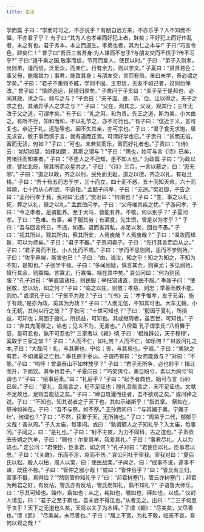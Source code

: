 ```yaml
---
title: 生活
---
```

学而篇
子曰：“学而时习之，不亦说乎？有朋自远方来，不亦乐乎？人不知而不愠，不亦君子乎？
有子曰:“其为人也孝弟而好犯上者，鲜矣；不好犯上而好作乱者，未之有也。君子务本，本立而道生。孝弟也者，其为仁之本与!”
子曰:“巧言令色，鲜矣仁！”
曾子曰“吾日三省吾身:为人谋而不忠乎?与朋友交而不信乎?传不习乎?”
子曰:“道千乘之国,敬事而信，节用而爱人，使民以时。”
子曰：“弟子入则孝，出则弟，谨而信，泛爱众，而亲仁。行有余力，则以学文。”
子夏曰：“贤贤易色；事父母，能竭其力；事君，能致其身；与朋友交，言而有信。虽曰未学，吾必谓之学矣。”
子曰：“君子不重则不威，学则不固。主忠信，无友不如己者，过则勿惮改。”
曾子曰：“慎终追远，民德归厚矣。”
子禽问于子贡曰：“夫子至于是邦也，必闻其政，求之与，抑与之与？”子贡曰：“夫子温、良、恭、俭、让以得之。夫子之求之也，其诸异乎人之求之与？”
子曰：“父在，观其志。父没，观其行；三年无改于父之道，可谓孝矣。”
有子曰：“礼之用，和为贵。先王之道，斯为美，小大由之。有所不行，知和而和，不以礼节之，亦不可行也。”
有子曰：“信近于义，言可复也。恭近于礼，远耻辱也。因不失其亲，亦可宗也。”
子曰：“君子食无求饱，居无求安，敏于事而慎于言，就有道而正焉。可谓好学也已。”
子贡曰：“贫而无谄，富而无骄，何如？”子曰：“可也。未若贫而乐，富而好礼者也。”子贡曰：“《诗》云：‘如切如磋，如琢如磨’，其斯之谓与？”子曰：“赐也，始可与言《诗》已矣，告诸往而知来者。”
子曰：“不患人之不己知，患不知人也。”
为政篇
子曰：“为政以德，譬如北辰，居其所而众星共之。”
子曰：“《诗》三百，一言以蔽之，曰：‘思无邪’。”
子曰：“道之以政，齐之以刑，民免而无耻。道之以德，齐之以礼，有耻且格。”
子曰：“吾十有五而志于学，三十而立，四十而不惑，五十而知天命，六十而耳顺，七十而从心所欲，不逾矩。”
孟懿子问孝，子曰：“无违。”樊迟御，子告之曰：“孟孙问孝于我，我对曰‘无违’。”樊迟曰：“何谓也？”子曰：“生，事之以礼；死，葬之以礼，祭之以礼。”
孟武伯问孝。子曰：“父母唯其疾之忧。”
子游问孝，子曰：“今之孝者，是谓能养。至于犬马，皆能有养。不敬，何以别乎？”
子夏问孝。子曰：“色难。有事，弟子服其劳；有酒食，先生馔，曾是以为孝乎？”
子曰：“吾与回言终日，不违，如愚。退而省其私，亦足以发，回也不愚。”
子曰：“视其所以，观其所由，察其所安，人焉廋哉？人焉廋哉？”
子曰：“温故而知新，可以为师矣。”
子曰：“君子不器。”
子贡问君子。子曰：“先行其言而后从之。”
子曰：“君子周而不比，小人比而不周。”
子曰：“学而不思则罔，思而不学则殆。”
子曰：“攻乎异端，斯害也已！”
子曰：“由，诲汝，知之乎！知之为知之，不知为不知，是知也。”
子张学干禄。子曰：“多闻阙疑，慎言其余，则寡尤；多见阙殆，慎行其余，则寡悔。言寡尤，行寡悔，禄在其中矣。”
哀公问曰：“何为则民服？”孔子对曰：“举直错诸枉，则民服；举枉错诸直，则民不服。”
季康子问：“使民敬、忠以劝，如之何？”子曰：“临之以庄，则敬；孝慈，则忠；举善而教不能，则劝。”
或谓孔子曰：“子奚不为政？”子曰：“《书》云：‘孝乎惟孝，友于兄弟，施于有政。’是亦为政，奚其为为政？”
子曰：“人而无信，不知其可也。大车无輗，小车无軏，其何以行之哉？”
子张问：“十世可知也？”子曰：“殷因于夏礼，所损益，可知也；周因于殷礼，所损益，可知也。其或继周者，虽百世，可知也。”
子曰：“非其鬼而祭之，谄也；见义不为，无勇也。”
八佾篇
孔子谓季氏:“八佾舞于庭，是可忍也，孰不可忍也?”
三家者以《雍》彻,子曰：‘相维辟公，天子穆穆’，奚取于三家之堂？”
子曰：“人而不仁，如礼何？人而不仁，如乐何？”
林放问礼之本,子曰：“大哉问！礼，与其奢也，宁俭；丧，与其易也，宁戚。”
子曰：“夷狄之有君，不如诸夏之亡也。”
季氏旅于泰山。子谓冉有曰：“女弗能救与？”对曰：“不能。”子曰：“呜呼！曾谓泰山不如林放乎？”
子曰：“君子无所争，必也射乎！揖让而升，下而饮。其争也君子。”
子夏问曰：“‘巧笑倩兮，美目盼兮，素以为绚兮’何谓也？”子曰：“绘事后素。”曰：“礼后乎？”子曰：“起予者商也，始可与言《诗》已矣。”
子曰：“夏礼，吾能言之，杞不足征也；殷礼吾能言之，宋不足征也。文献不足故也，足则吾能征之矣。”
子曰：“禘自既灌而往者，吾不欲观之矣。”
或问禘之说。子曰：“不知也。知其说者之于天下也，其如示诸斯乎！”指其掌。
祭如在，祭神如神在。子曰：“吾不与祭，如不祭。”
王孙贾问曰：“‘与其媚于奥，宁媚于灶’，何谓也？”子曰：“不然，获罪于天，无所祷也。”
子曰：“周监于二代，郁郁乎文哉！吾从周。”
子入太庙，每事问。或曰：“孰谓鄹人之子知礼乎？入太庙，每事问。”子闻之，曰：“是礼也。”
子曰：“射不主皮，为力不同科，古之道也。”
子贡欲去告朔之饩羊，子曰：“赐也！尔爱其羊，我爱其礼。”
子曰：“事君尽礼，人以为谄也。”
定公问：“君使臣，臣事君，如之何？”孔子对曰：“君使臣以礼，臣事君以忠。”
子曰：“《关雎》，乐而不淫，哀而不伤。”
哀公问社于宰我。宰我对曰：“夏后氏以松，殷人以柏，周人以栗，曰：使民战栗。”子闻之，曰：“成事不说，遂事不谏，既往不咎。”
子曰：“管仲之器小哉！”或曰：“管仲俭乎？”曰：“管氏有三归，官事不摄，焉得俭？”“然则管仲知礼乎？”曰：“邦君树塞门，管氏亦树塞门；邦君为两君之好，有反坫。管氏亦有反坫，管氏而知礼，孰不知礼？”
子语鲁大师乐，曰：“乐其可知也。始作，翕如也；从之，纯如也，皦如也，绎如也，以成。”
仪封人请见，曰：“君子之至于斯也，吾未尝不得见也。”从者见之。出曰：“二三子何患于丧乎？天下之无道也久矣，天将以夫子为木铎。”
子谓《韶》：“尽美矣，又尽善也。”谓《武》：“尽美矣，未尽善也。”
子曰：“居上不宽，为礼不敬，临丧不哀，吾何以观之哉！”